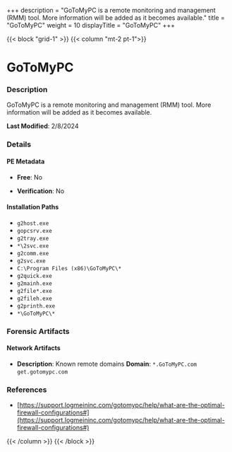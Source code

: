 +++
description = "GoToMyPC is a remote monitoring and management (RMM) tool. More information will be added as it becomes available."
title = "GoToMyPC"
weight = 10
displayTitle = "GoToMyPC"
+++


{{< block "grid-1" >}}
{{< column "mt-2 pt-1">}}

# GoToMyPC


### Description

GoToMyPC is a remote monitoring and management (RMM) tool. More information will be added as it becomes available.



**Last Modified**: 2/8/2024

### Details


#### PE Metadata


- **Free**: No

- **Verification**: No




#### Installation Paths
- `g2host.exe`
- `gopcsrv.exe`
- `g2tray.exe`
- `*\2svc.exe`
- `g2comm.exe`
- `g2svc.exe`
- `C:\Program Files (x86)\GoToMyPC\*`
- `g2quick.exe`
- `g2mainh.exe`
- `g2file*.exe`
- `g2fileh.exe`
- `g2printh.exe`
- `*\GoToMyPC\*`

### Forensic Artifacts




#### Network Artifacts

- **Description**: Known remote domains
  **Domain**: `*.GoToMyPC.com` `get.gotomypc.com`





### References
- [https://support.logmeininc.com/gotomypc/help/what-are-the-optimal-firewall-configurations#](https://support.logmeininc.com/gotomypc/help/what-are-the-optimal-firewall-configurations#)



{{< /column >}}
{{< /block >}}
